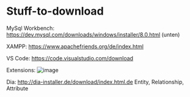 # Stuff-to-download

MySql Workbench:
https://dev.mysql.com/downloads/windows/installer/8.0.html
(unten)

XAMPP:
https://www.apachefriends.org/de/index.html

VS Code:
https://code.visualstudio.com/download


Extensions: ![image](https://user-images.githubusercontent.com/72413606/222968196-f06e4422-9266-4a1c-8be7-db4d6f7b8c52.png)

Dia:
http://dia-installer.de/download/index.html.de
Entity, Relationship, Attribute

